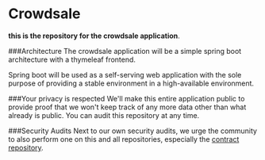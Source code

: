 Crowdsale
===

**this is the repository for the crowdsale application**.

###Architecture
The crowdsale application will be a simple spring boot architecture with a thymeleaf frontend.

Spring boot will be used as a self-serving web application with the sole purpose of providing a stable environment in a high-available environment.

###Your privacy is respected
We'll make this entire application public to provide proof that we won't keep track of any more data other than what already is public. You can audit this repository at any time.

###Security Audits
Next to our own security audits, we urge the community to also perform one on this and all repositories, especially the [contract repository](https://github.com/fundrequest/contracts).

